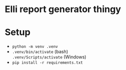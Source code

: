 # Elli report generator thingy

# Setup
- `python -m venv .venv`
- `.venv/bin/activate` (bash)  
  `.venv/Scripts/activate` (Windows)
- `pip install -r requirements.txt`
